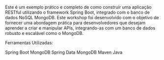 Este é um exemplo prático e completo de como construir uma aplicação RESTful utilizando o framework Spring Boot, integrado com o banco de dados NoSQL MongoDB. Este workshop foi desenvolvido com o objetivo de fornecer uma abordagem prática para desenvolvedores que desejam aprender a criar e manipular APIs, integrando-as com um banco de dados robusto e escalável como o MongoDB.

Ferramentas Utilizadas:

Spring Boot
MongoDB
Spring Data MongoDB
Maven
Java
